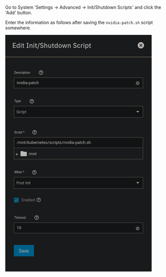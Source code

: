 Go to System 'Settings -> Advanced -> Init/Shutdown Scripts' and click the 'Add' button.

Enter the information as follows after saving the `nvidia-patch.sh` script somewhere.


![alt text](https://github.com/GenericEric/truenas-scale-projects/blob/main/keylase-nvidia-patch/Screenshot%20from%202022-08-27%2015-57-13.png?raw=true)
